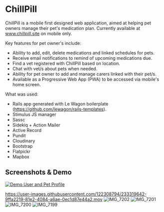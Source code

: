 # ChillPill

ChillPill is a mobile first designed web application, aimed at helping pet owners manage their pet's medication plan. Currently available at www.chillpill.site on mobile only.

Key features for pet owner's include:
- Ability to add, edit, delete medications and linked schedules for pets.
- Receive email notifications to remind of upcoming medications due.
- Find a vet registered with ChillPill based on location.
- Chat with vet/s about pets when needed.
- Ability for pet owner to add and manage carers linked with their pet/s.
- Available as a Progressive Web App (PWA) to be accessed via mobile's home screen.

What was used:
- Rails app generated with Le Wagon boilerplate (https://github.com/lewagon/rails-templates).
- Stimulus JS manager
- Sassc 
- Sidekiq + Action Mailer 
- Active Record
- Pundit
- Cloudinary
- Bootstrap
- Flatpickr
- Mapbox

## Screenshots & Demo

[![Demo User and Pet Profile](https://gifs.com/gif/chillpill-owner-pet-profiles-nR9pK7)](https://gifs.com/gif/chillpill-owner-pet-profiles-nR9pK7)

https://user-images.githubusercontent.com/122308794/233319642-9ffa2219-81e2-4084-a6ae-0ec1d87e44a2.mov
![IMG_7202](https://user-images.githubusercontent.com/122308794/233319549-64f61357-5be6-4143-9290-e642f378fb25.PNG)
![IMG_7201](https://user-images.githubusercontent.com/122308794/233319558-812eb399-67de-4ce5-bf47-1ae114ef4e1a.PNG)
![IMG_7200](https://user-images.githubusercontent.com/122308794/233319563-5a6b0bb3-714a-4691-8039-22962b894f8a.PNG)
![IMG_7199](https://user-images.githubusercontent.com/122308794/233319584-a4bf834d-a676-42d8-9c2e-4344c6343593.PNG)
